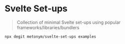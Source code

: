 # Svelte Set-ups

> Collection of minimal Svelte set-ups using popular frameworks/libraries/bundlers

```sh
npx degit metonym/svelte-set-ups examples
```
